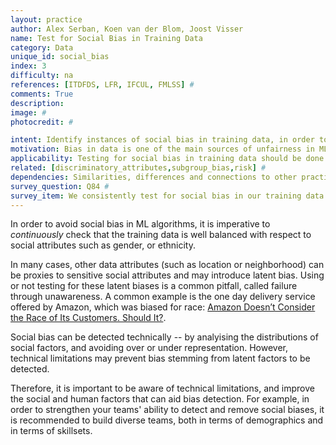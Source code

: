 ```yaml
---
layout: practice
author: Alex Serban, Koen van der Blom, Joost Visser
name: Test for Social Bias in Training Data
category: Data
unique_id: social_bias
index: 3
difficulty: na
references: [ITDFDS, LFR, IFCUL, FMLSS] #
comments: True
description:
image: #
photocredit: #

intent: Identify instances of social bias in training data, in order to allow counteracting the effects of this bias in training and deployed models.
motivation: Bias in data is one of the main sources of unfairness in ML applications. Responsible use of ML requires that developers of ML applications counteract such unfairness, which starts with identifying the sources of bias. #
applicability: Testing for social bias in training data should be done whenever you work with input data that contains information that relates to people. Not only when your data has explicit fields for gender, ethnicity, etc, but also seemingly inocuous data like location, name, or even hobbies might implicitly encode social traits.  #
related: [discriminatory_attributes,subgroup_bias,risk] #
dependencies: Similarities, differences and connections to other practices #
survey_question: Q84 #
survey_item: We consistently test for social bias in our training data (regarding e.g. gender or ethnicity).
---
```


In order to avoid social bias in ML algorithms, it is imperative to *continuously* check that the training data is well balanced with respect to social attributes such as gender, or ethnicity.

In many cases, other data attributes (such as location or neighborhood) can be proxies to sensitive social attributes and may introduce latent bias.
Using or not testing for these latent biases is a common pitfall, called failure through unawareness. A common example is the one day delivery service offered by Amazon, which was biased for race: [Amazon Doesn’t Consider the Race of Its Customers. Should It?](https://www.bloomberg.com/graphics/2016-amazon-same-day/).

Social bias can be detected technically -- by analyising the distributions of social factors, and avoiding over or under representation.
However, technical limitations may prevent bias stemming from latent factors to be detected.


Therefore, it is important to be aware of technical limitations, and improve the social and human factors that can aid bias detection.
For example, in order to strengthen your teams' ability to detect and remove social biases, it is recommended to build diverse teams, both in terms of demographics and in terms of skillsets.